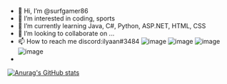 - 👋 Hi, I’m @surfgamer86
- 👀 I’m interested in coding, sports
- 🌱 I’m currently learning Java, C#, Python, ASP.NET, HTML, CSS
- 💞️ I’m looking to collaborate on ...
- 📫 How to reach me  discord:ilyaan#3484
![image]({(https://img.shields.io/badge/C%23-239120?style=for-the-badge&logo=c-sharp&logoColor=white)})
![image](https://img.shields.io/badge/CSS3-1572B6?style=for-the-badge&logo=css3&logoColor=white)
![image]({BadgeURLHere})
![image]({BadgeURLHere})
- 
[![Anurag's GitHub stats](https://github-readme-stats.vercel.app/api?username=surfgamer86)](https://github.com/anuraghazra/github-readme-stats)
<!---
surfgamer86/surfgamer86 is a ✨ special ✨ repository because its `README.md` (this file) appears on your GitHub profile.
You can click the Preview link to take a look at your changes.
--->
